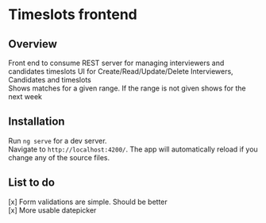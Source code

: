 # Timeslots frontend
## Overview
Front end to consume REST server for managing interviewers and candidates timeslots
UI for Create/Read/Update/Delete Interviewers, Candidates and timeslots  
Shows matches for a given range. If the range is not given shows for the next week

## Installation
Run `ng serve` for a dev server.   
Navigate to `http://localhost:4200/`. The app will automatically reload if you change any of the source files.  

## List to do
[x] Form validations are simple. Should be better  
[x] More usable datepicker


